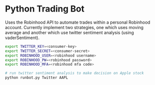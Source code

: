 # Python Trading Bot

Uses the Robinhood API to automate trades within a personal Robinhood account.
Currently implement two strategies, one which uses moving average and another which use twitter sentiment analysis (using vaderSentiment). 

``` sh
export TWITTER_KEY=<consumer-key>
export TWITTER_SECRET=<consumer-secret>
export ROBINHOOD_USER=<robinhood username>
export ROBINHOOD_PW=<robinhood password>
export ROBINHOOD_MFA=<robinhood mfa code>

# run twitter sentiment analysis to make decision on Apple stock
python runbot.py Twitter AAPL
```

